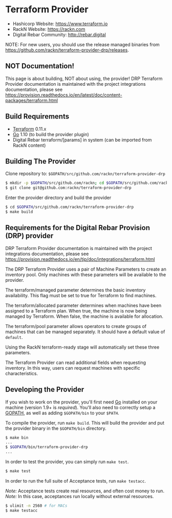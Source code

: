 Terraform Provider
==================

- Hashicorp Website: https://www.terraform.io
- RackN Website: https://rackn.com
- Digital Rebar Community:  http://rebar.digital

NOTE: For new users, you should use the release managed binaries from https://github.com/rackn/terraform-provider-drp/releases.

NOT Documentation!
------------------

This page is about building, NOT about using, the provider!  DRP Terraform Provider documentation is maintained with the project integrations documentation, please see https://provision.readthedocs.io/en/latest/doc/content-packages/terraform.html

Build Requirements
------------------

-	[Terraform](https://www.terraform.io/downloads.html) 0.11.x
-	[Go](https://golang.org/doc/install) 1.10 (to build the provider plugin)
-	Digital Rebar terraform/[params] in system (can be imported from RackN content)

Building The Provider
---------------------

Clone repository to: `$GOPATH/src/github.com/rackn/terraform-provider-drp`

```sh
$ mkdir -p $GOPATH/src/github.com/rackn; cd $GOPATH/src/github.com/rackn
$ git clone git@github.com:rackn/terraform-provider-drp
```

Enter the provider directory and build the provider

```sh
$ cd $GOPATH/src/github.com/rackn/terraform-provider-drp
$ make build
```

Requirements for the Digital Rebar Provision (DRP) provider
-----------------------------------------------------------

DRP Terraform Provider documentation is maintained with the project integrations documentation, please see https://provision.readthedocs.io/en/tip/doc/integrations/terraform.html

The DRP Terraform Provider uses a pair of Machine Parameters to create an inventory pool. Only machines with these parameters will be available to the provider.

The terraform/managed parameter determines the basic inventory availability. This flag must be set to true for Terraform to find machines.

The terraform/allocated parameter determines when machines have been assigned to a Terraform plan. When true, the machine is now being managed by Terraform. When false, the machine is available for allocation.

The terraform/pool parameter allows operators to create groups of machines that can be managed separately.  It should have a default value of `default`.

Using the RackN terraform-ready stage will automatically set these three parameters.

The Terraform Provider can read additional fields when requesting inventory. In this way, users can request machines with specific characteristics.

Developing the Provider
-----------------------

If you wish to work on the provider, you'll first need [Go](http://www.golang.org) installed on your machine (version 1.9+ is *required*). You'll also need to correctly setup a [GOPATH](http://golang.org/doc/code.html#GOPATH), as well as adding `$GOPATH/bin` to your `$PATH`.

To compile the provider, run `make build`. This will build the provider and put the provider binary in the `$GOPATH/bin` directory.

```sh
$ make bin
...
$ $GOPATH/bin/terraform-provider-drp
...
```

In order to test the provider, you can simply run `make test`.

```sh
$ make test
```

In order to run the full suite of Acceptance tests, run `make testacc`.

*Note:* Acceptance tests create real resources, and often cost money to run.
*Note:* In this case, acceptances run locally without external resources.

```sh
$ ulimit -n 2560 # for MACs
$ make testacc
```
